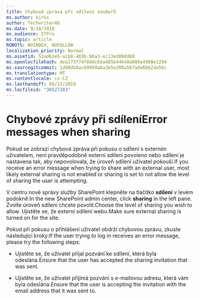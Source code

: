 ```yaml
---
title: Chybová zpráva při sdílení souborů
ms.author: kirks
author: Techwriter40
ms.date: 9/18/2018
ms.audience: ITPro
ms.topic: article
ROBOTS: NOINDEX, NOFOLLOW
localization_priority: Normal
ms.assetid: 51ad61e5-a1b8-483b-b6a3-ec13ed09dd68
ms.openlocfilehash: dea173f74f8ddc6da485b44648a009a4900e1294
ms.sourcegitcommit: 1d98db8acb9959aba3b5e308a567ade6b62da56c
ms.translationtype: MT
ms.contentlocale: cs-CZ
ms.lasthandoff: 08/22/2019
ms.locfileid: "36527283"
---
```

# <a name="error-messages-when-sharing"></a><span data-ttu-id="b50c2-102">Chybové zprávy při sdílení</span><span class="sxs-lookup"><span data-stu-id="b50c2-102">Error messages when sharing</span></span>

<span data-ttu-id="b50c2-103">Pokud se zobrazí chybová zpráva při pokusu o sdílení s externím uživatelem, není pravděpodobně externí sdílení povoleno nebo sdílení je nastavena tak, aby nepovolovala, že úroveň sdílení uživatel pokouší.</span><span class="sxs-lookup"><span data-stu-id="b50c2-103">If you receive an error message when trying to share with an external user, most likely external sharing is not enabled or sharing is set to not allow the level of sharing the user is attempting.</span></span>
  
<span data-ttu-id="b50c2-104">V centru nové správy služby SharePoint klepněte na tlačítko **sdílení** v levém podokně.</span><span class="sxs-lookup"><span data-stu-id="b50c2-104">In the  new SharePoint admin center, click **sharing** in the left pane.</span></span> <span data-ttu-id="b50c2-105">Zvolte úroveň sdílení chcete povolit.</span><span class="sxs-lookup"><span data-stu-id="b50c2-105">Choose the level of sharing you wish to allow.</span></span> <span data-ttu-id="b50c2-106">Ujistěte se, že externí sdílení webu.</span><span class="sxs-lookup"><span data-stu-id="b50c2-106">Make sure external sharing is turned on for the site.</span></span> 
  
<span data-ttu-id="b50c2-107">Pokud při pokusu o přihlášení uživatel obdrží chybovou zprávu, zkuste následující kroky:</span><span class="sxs-lookup"><span data-stu-id="b50c2-107">If the user trying to log in receives an error message, please try the following steps:</span></span>
  
- <span data-ttu-id="b50c2-108">Ujistěte se, že uživatel přijal pozvání ke sdílení, která byla odeslána.</span><span class="sxs-lookup"><span data-stu-id="b50c2-108">Ensure that the user has accepted the sharing invitation that was sent.</span></span>
    
- <span data-ttu-id="b50c2-109">Ujistěte se, že uživatel přijímá pozvání s e-mailovou adresu, která vám byla odeslána.</span><span class="sxs-lookup"><span data-stu-id="b50c2-109">Ensure that the user is accepting the invitation with the email address that it was sent to.</span></span>
    

